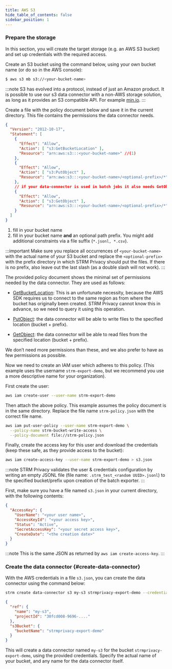 ```yaml
---
title: AWS S3
hide_table_of_contents: false
sidebar_position: 1
---
```


### Prepare the storage

In this section, you will create the target storage (e.g. an AWS S3 bucket)
and set up credentials with the required access.

Create an S3 bucket using the command below, using your own bucket name
(or do so in the AWS console):

```sh
$ aws s3 mb s3://<your-bucket-name>
```

:::note
S3 has evolved into a protocol, instead of just an Amazon product. It is possible to use our s3 data connector with
a non-AWS storage solution, as long as it provides an S3 compatible API. For example [min.io](https://min.io).
:::


Create a file with the policy document below and save it in the current
directory. This file contains the permissions the data connector needs.

```json title=strm-policy.json
{
  "Version": "2012-10-17",
  "Statement": [
    {
      "Effect": "Allow",
      "Action": [ "s3:GetBucketLocation" ],
      "Resource": "arn:aws:s3:::<your-bucket-name>" //(1)
    },
    {
      "Effect": "Allow",
      "Action": [ "s3:PutObject" ],
      "Resource": "arn:aws:s3:::<your-bucket-name>/<optional-prefix>/*" //(2)
    },
    // if your data-connector is used in batch jobs it also needs GetObject rights
    {
      "Effect": "Allow",
      "Action": [ "s3:GetObject" ],
      "Resource": "arn:aws:s3:::<your-bucket-name>/<optional-prefix>/*" //(2)
    }
  ]
}
```

1. fill in your bucket name
2. fill in your bucket name **and** an optional path prefix. You might add additional constraints via a file suffix
   (`*.jsonl, *.csv`).

:::important
Make sure you replace all occurrences of `<your-bucket-name>` with the
actual name of your S3 bucket and replace the `<optional-prefix>` with
the prefix directory in which STRM Privacy should put the files. If there is no
prefix, also leave out the last slash (as a double slash will not work).
:::

The provided policy document shows the minimal set of permissions needed
by the data connector. They are used as follows:

- [GetBucketLocation](https://docs.aws.amazon.com/AmazonS3/latest/API/API_GetBucketLocation.html):
  This is an unfortunate necessity, because the AWS SDK requires us to
  connect to the same region as from where the bucket has originally
  been created. STRM Privacy cannot know this in advance, so we need
  to query it using this operation.

- [PutObject](https://docs.aws.amazon.com/AmazonS3/latest/API/API_PutObject.html):
  the data connector will be able to write files to the specified location
  (bucket + prefix).

- [GetObject](https://docs.aws.amazon.com/AmazonS3/latest/API/API_GetObject.html):
  the data connector will be able to read files from the specified location
  (bucket + prefix).

We don’t need more permissions than these, and we also prefer to have as
few permissions as possible.

Now we need to create an IAM user which adheres to this policy. (This
example uses the username `strm-export-demo`, but we recommend you use a
more descriptive name for your organization).

First create the user:

```sh
aws iam create-user --user-name strm-export-demo
```

Then attach the above policy. This example assumes the policy
document is in the same directory. Replace the file name
`strm-policy.json` with the correct file name.

```sh
aws iam put-user-policy --user-name strm-export-demo \
  --policy-name strm-bucket-write-access \
  --policy-document file://strm-policy.json
```

Finally, create the access key for this user and download the
credentials (keep these safe, as they provide access to the bucket):

```sh
aws iam create-access-key --user-name strm-export-demo > s3.json
````

:::note
STRM Privacy validates the user & credentials configuration by writing an empty JSONL file
(file name: `.strm_test_<random UUID>.jsonl`) to the specified
bucket/prefix upon creation of the batch exporter.
:::

First, make sure you have a file named `s3.json` in your current
directory, with the following contents:

```json title=s3.json
{
  "AccessKey": {
    "UserName": "<your user name>",
    "AccessKeyId": "<your access key>",
    "Status": "Active",
    "SecretAccessKey": "<your secret access key>",
    "CreateDate": "<the creation date>"
  }
}
```

:::note
This is the same JSON as returned by `aws iam create-access-key`.
:::
### Create the data connector {#create-data-connector}
With the AWS credentials in a file `s3.json`, you can
create the data connector using the command below:

```sh
strm create data-connector s3 my-s3 strmprivacy-export-demo --credentials-file=s3.json
```

```json
{
  "ref": {
    "name": "my-s3",
    "projectId": "30fcd008-9696-...."
  },
  "s3Bucket": {
    "bucketName": "strmprivacy-export-demo"
  }
}
```

This will create a data connector named `my-s3` for the bucket `strmprivacy-export-demo`,
using the provided credentials. Specify the actual name of your bucket, and any name for the
data connector itself.
